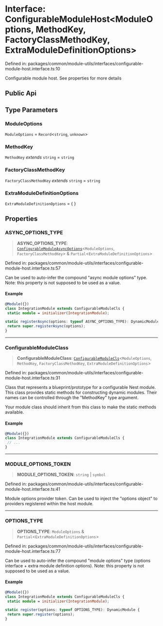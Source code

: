 # Interface: ConfigurableModuleHost\<ModuleOptions, MethodKey, FactoryClassMethodKey, ExtraModuleDefinitionOptions\>

Defined in: packages/common/module-utils/interfaces/configurable-module-host.interface.ts:10

Configurable module host. See properties for more details

## Public Api

## Type Parameters

### ModuleOptions

`ModuleOptions` = `Record`\<`string`, `unknown`\>

### MethodKey

`MethodKey` *extends* `string` = `string`

### FactoryClassMethodKey

`FactoryClassMethodKey` *extends* `string` = `string`

### ExtraModuleDefinitionOptions

`ExtraModuleDefinitionOptions` = \{ \}

## Properties

### ASYNC\_OPTIONS\_TYPE

> **ASYNC\_OPTIONS\_TYPE**: [`ConfigurableModuleAsyncOptions`](ConfigurableModuleAsyncOptions.md)\<`ModuleOptions`, `FactoryClassMethodKey`\> & `Partial`\<`ExtraModuleDefinitionOptions`\>

Defined in: packages/common/module-utils/interfaces/configurable-module-host.interface.ts:57

Can be used to auto-infer the compound "async module options" type.
Note: this property is not supposed to be used as a value.

#### Example

```typescript
@Module({})
class IntegrationModule extends ConfigurableModuleCls {
 static module = initializer(IntegrationModule);

static registerAsync(options: typeof ASYNC_OPTIONS_TYPE): DynamicModule {
 return super.registerAsync(options);
}
```

***

### ConfigurableModuleClass

> **ConfigurableModuleClass**: [`ConfigurableModuleCls`](../type-aliases/ConfigurableModuleCls.md)\<`ModuleOptions`, `MethodKey`, `FactoryClassMethodKey`, `ExtraModuleDefinitionOptions`\>

Defined in: packages/common/module-utils/interfaces/configurable-module-host.interface.ts:31

Class that represents a blueprint/prototype for a configurable Nest module.
This class provides static methods for constructing dynamic modules. Their names
can be controlled through the "MethodKey" type argument.

Your module class should inherit from this class to make the static methods available.

#### Example

```typescript
@Module({})
class IntegrationModule extends ConfigurableModuleCls {
 // ...
}
```

***

### MODULE\_OPTIONS\_TOKEN

> **MODULE\_OPTIONS\_TOKEN**: `string` \| `symbol`

Defined in: packages/common/module-utils/interfaces/configurable-module-host.interface.ts:41

Module options provider token. Can be used to inject the "options object" to
providers registered within the host module.

***

### OPTIONS\_TYPE

> **OPTIONS\_TYPE**: `ModuleOptions` & `Partial`\<`ExtraModuleDefinitionOptions`\>

Defined in: packages/common/module-utils/interfaces/configurable-module-host.interface.ts:77

Can be used to auto-infer the compound "module options" type (options interface + extra module definition options).
Note: this property is not supposed to be used as a value.

#### Example

```typescript
@Module({})
class IntegrationModule extends ConfigurableModuleCls {
 static module = initializer(IntegrationModule);

static register(options: typeof OPTIONS_TYPE): DynamicModule {
 return super.register(options);
}
```
